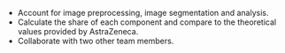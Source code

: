 - Account for image preprocessing, image segmentation and analysis.
- Calculate the share of each component and compare to the theoretical values provided by AstraZeneca.
- Collaborate with two other team members.
